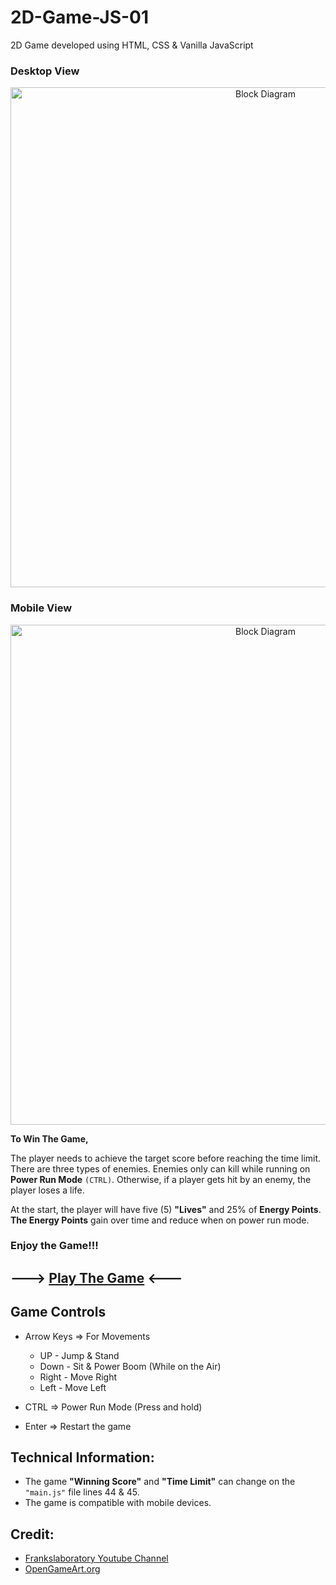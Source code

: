 # 2D-Game-JS-01
2D Game developed using HTML, CSS & Vanilla JavaScript

### Desktop View
<p align="center">
  <img width="800" src="https://user-images.githubusercontent.com/87106402/184531743-002b0b76-674a-49a4-9dc1-56338ee66faf.png" alt="Block Diagram">
</p>

### Mobile View
<p align="center">
  <img width="800" src="https://user-images.githubusercontent.com/87106402/184648354-d77fc808-5ba5-4972-a57a-0fde7d5e32bd.png" alt="Block Diagram">
</p>

**To Win The Game,**

The player needs to achieve the target score before reaching the time limit. There are three types of enemies. Enemies only can kill while running on **Power Run Mode** ``(CTRL)``. Otherwise, if a player gets hit by an enemy, the player loses a life. 

At the start, the player will have five (5) **"Lives"** and 25% of **Energy Points**. **The Energy Points** gain over time and reduce when on power run mode.

### Enjoy the Game!!!

## ---> [Play The Game](https://game1.hasithasuneth.com) <---

## Game Controls

- Arrow Keys => For Movements
  - UP - Jump & Stand
  - Down - Sit & Power Boom (While on the Air)
  - Right - Move Right
  - Left - Move Left

- CTRL => Power Run Mode (Press and hold)
- Enter => Restart the game


## Technical Information:
- The game **"Winning Score"** and **"Time Limit"** can change on the ``"main.js"`` file lines 44 & 45.
- The game is compatible with mobile devices.

## Credit:
- [Frankslaboratory Youtube Channel](https://www.youtube.com/c/Frankslaboratory)
- [OpenGameArt.org](https://opengameart.org/)
